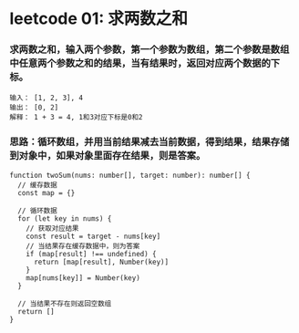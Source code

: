 # leetcode 01: 求两数之和
### 求两数之和，输入两个参数，第一个参数为数组，第二个参数是数组中任意两个参数之和的结果，当有结果时，返回对应两个数据的下标。
```
输入： [1, 2, 3], 4
输出： [0, 2]
解释： 1 + 3 = 4, 1和3对应下标是0和2
```
### 思路：循环数组，并用当前结果减去当前数据，得到结果，结果存储到对象中，如果对象里面存在结果，则是答案。
```
function twoSum(nums: number[], target: number): number[] {
  // 缓存数据
  const map = {}

  // 循环数据
  for (let key in nums) {
    // 获取对应结果
    const result = target - nums[key]
    // 当结果存在缓存数据中，则为答案
    if (map[result] !== undefined) {
      return [map[result], Number(key)]
    }
    map[nums[key]] = Number(key)
  }

  // 当结果不存在则返回空数组
  return []
}
```